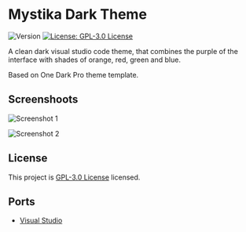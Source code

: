 # Mystika Dark Theme
![Version](https://img.shields.io/badge/version-1.1.6-blue.svg?cacheSeconds=2592000) [![License: GPL-3.0 License](https://img.shields.io/github/license/Bastianpv/mystika-dark-theme-vscode)](https://github.com/Bastianpv/mystika-dark-theme-vscode/blob/master/LICENSE)

A clean dark visual studio code theme, that combines the purple of the interface with shades of orange, red, green and blue.

Based on One Dark Pro theme template.
## Screenshoots
![Screenshot 1](https://raw.githubusercontent.com/Bastianpv/mystika-dark-theme-vscode/main/Screenshots/screenshot1.png?)

![Screenshot 2](https://raw.githubusercontent.com/Bastianpv/mystika-dark-theme-vscode/main/Screenshots/screenshot2.png?)
## License
This project is [GPL-3.0 License](https://github.com/Bastianpv/mystika-dark-theme-vscode/blob/master/LICENSE) licensed.

## Ports
 - [Visual Studio](https://github.com/Bastianpv/mystika-dark-theme-vs)
